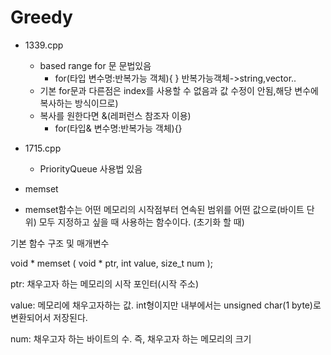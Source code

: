 # Greedy
-   1339.cpp
    -   based range for 문 문법있음
        -   for(타입 변수명:반복가능 객체){ }  반복가능객체->string,vector..
    -   기본 for문과 다른점은 index를 사용할 수 없음과 값 수정이 안됨,해당 변수에 복사하는 방식이므로)
    -   복사를 원한다면 &(레퍼런스 참조자 이용)
        - for(타입& 변수명:반복가능 객체){}   
-   1715.cpp
    -   PriorityQueue 사용법 있음

- memset
-   memset함수는 어떤 메모리의 시작점부터 연속된 범위를 어떤 값으로(바이트 단위) 모두 지정하고 싶을 때 사용하는 함수이다. (초기화 할 때)


 기본 함수 구조 및 매개변수

 void * memset ( void * ptr, int value, size_t num );

 ptr: 채우고자 하는 메모리의 시작 포인터(시작 주소)

 value: 메모리에 채우고자하는 값. int형이지만 내부에서는 unsigned char(1 byte)로 변환되어서 저장된다.
 
num: 채우고자 하는 바이트의 수. 즉, 채우고자 하는 메모리의 크기
    